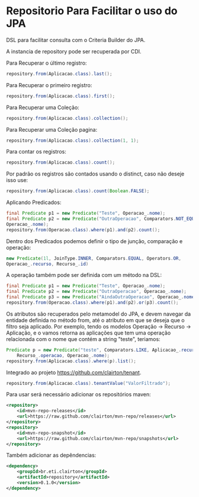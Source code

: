 # Repositorio Para Facilitar o uso do JPA

DSL para facilitar consulta com o Criteria Builder do JPA.

A instancia de repository pode ser recuperada por CDI.

Para Recuperar o último registro:
```java
repository.from(Aplicacao.class).last();
```
Para Recuperar o primeiro registro:
```java
repository.from(Aplicacao.class).first();
```
Para Recuperar uma Coleção:
```java
repository.from(Aplicacao.class).collection();
```
Para Recuperar uma Coleção pagina:
```java
repository.from(Aplicacao.class).collection(1, 1);
```
Para contar os registros:
```java
repository.from(Aplicacao.class).count();
```
Por padrão os registros são contados usando o distinct, caso não deseje isso use:
```java
repository.from(Aplicacao.class).count(Boolean.FALSE);
```
Aplicando Predicados:
```java
final Predicate p1 = new Predicate("Teste", Operacao_.nome);
final Predicate p2 = new Predicate("OutraOperacao", Comparators.NOT_EQUAL,
Operacao_.nome);
repository.from(Operacao.class).where(p1).and(p2).count();
```
Dentro dos Predicados podemos definir o tipo de junção, comparação e operação:

```java
new Predicate(1l, JoinType.INNER, Comparators.EQUAL, Operators.OR,
Operacao_.recurso, Recurso_.id)
```
A operação também pode ser definida com um método na DSL:
```java
final Predicate p1 = new Predicate("Teste", Operacao_.nome);
final Predicate p2 = new Predicate("OutraOperacao", Operacao_.nome);
final Predicate p3 = new Predicate("AindaOutraOperacao", Operacao_.nome);
repository.from(Operacao.class).where(p1).and(p2).or(p3).count();
```
Os atributos são recuperados pelo metamodel do JPA, e devem navegar da
entidade definida no método from, até o atributo em que se deseja que o 
filtro seja aplicado. Por exemplo, tendo os modelos Operação -> Recurso -> Aplicação, e o vamos retorna as aplicações que tem uma operação relacionada com o nome que contém a string "teste", teriamos:
```java
Predicate p = new Predicate("teste", Comparators.LIKE, Aplicacao_.recursos,
    Recurso_.operacao, Operacao_.nome);
repository.from(Aplicacao.class).where(p).list();
```

Integrado ao projeto https://github.com/clairton/tenant.
```java
repository.from(Aplicacao.class).tenantValue("ValorFiltrado");
```

Para usar será necessário adicionar os repositórios maven:

```xml
<repository>
	<id>mvn-repo-releases</id>
	<url>https://raw.github.com/clairton/mvn-repo/releases</url>
</repository>
<repository>
	<id>mvn-repo-snapshot</id>
	<url>https://raw.github.com/clairton/mvn-repo/snapshots</url>
</repository>
```
 Também adicionar as depêndencias:
```xml
<dependency>
    <groupId>br.eti.clairton</groupId>
	<artifactId>repository</artifactId>
	<version>0.1.0</version>
</dependency>
```
